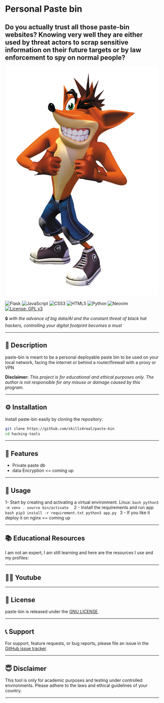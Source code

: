 # Personal Paste bin

## Do you actually trust all those paste-bin websites? Knowing very well they are either used by threat actors to scrap sensitive information on their future targets or by law enforcement to spy on normal people? 

<p align="center">
  <img src="mascot.png" alt="Mascot" height="750px">
</p>

 ![Flask](https://img.shields.io/badge/flask-%23000.svg?style=for-the-badge&logo=flask&logoColor=white) ![JavaScript](https://img.shields.io/badge/javascript-%23323330.svg?style=for-the-badge&logo=javascript&logoColor=%23F7DF1E)  ![CSS3](https://img.shields.io/badge/css3-%231572B6.svg?style=for-the-badge&logo=css3&logoColor=white) ![HTML5](https://img.shields.io/badge/html5-%23E34F26.svg?style=for-the-badge&logo=html5&logoColor=white) ![Python](https://img.shields.io/badge/python-3670A0?style=for-the-badge&logo=python&logoColor=ffdd54) ![Neovim](https://img.shields.io/badge/NeoVim-%2357A143.svg?&style=for-the-badge&logo=neovim&logoColor=white) 
 [![License: GPL v3](https://img.shields.io/badge/License-GPLv3-blue.svg)](https://www.gnu.org/licenses/gpl-3.0) 

🔒 *with the advance of big data/AI and the constant threat of black hat hackers, controlling your digital footprint becomes a must*

---

## 📜 Description

paste-bin is meant to be a personal deployable paste bin to be used on your local network, facing the internet or behind a router/firewall with a proxy or VPN

**Disclaimer:** *This project is for educational and ethical purposes only. The author is not responsible for any misuse or damage caused by this program.*

---

## ⚙️ Installation

Install paste-bin easily by cloning the repository:

```bash
git clone https://github.com/skillz4real/paste-bin
cd hacking-tools
```
---

## 🌟 Features

- Private paste db
- data Encryption <= coming up

---

## 📘 Usage

1- Start by creating and activating a virtual environment.
  Linux:
    ```bash
    python3 -m venv .
    source bin/activate 
    ```
2 - Install the requirements and run app
    ```bash
    pip3 install -r requirement.txt
    python3 app.py
    ```
3 -  If you like it deploy it on nginx <= coming up 

---

## 📚 Educational Resources

I am not an expert, I am still learning and here are the resources I use and my profiles:

<!--- [Hack The Box](https://app.hackthebox.com/profile/1776662)-->
<!--- [Try Hack Me](https://tryhackme.com/p/skillz4real)-->
<!--- [Leet Code](https://leetcode.com/skillz4real/)-->

---

## 👨‍💻 Youtube

<!-- Youtube -->

---

## 📄 License

paste-bin is released under the [GNU LICENSE](LICENSE).

---

## 📞 Support

For support, feature requests, or bug reports, please file an issue in the [GitHub issue tracker](https://github.com/skillz4real/hacking-tools/issues).

---

## 😇 Disclaimer

This tool is only for academic purposes and testing under controlled environments. Please adhere to the laws and ethical guidelines of your country.

---
